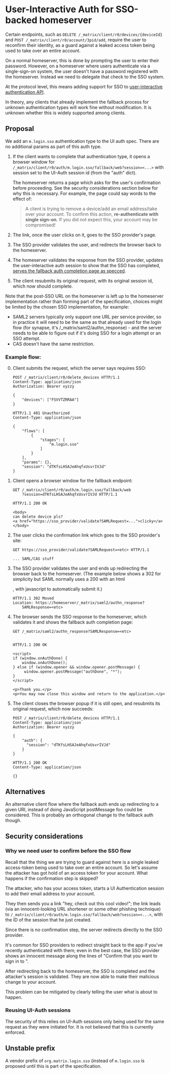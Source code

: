 # User-Interactive Auth for SSO-backed homeserver

Certain endpoints, such as `DELETE /_matrix/client/r0/devices/{deviceId}` and
`POST /_matrix/client/r0/account/3pid/add`, require the user to reconfirm their
identity, as a guard against a leaked access token being used to take over an
entire account.

On a normal homeserver, this is done by prompting the user to enter their
password. However, on a homeserver where users authenticate via a single-sign-on
system, the user doesn't have a password registered with the homeserver. Instead
we need to delegate that check to the SSO system.

At the protocol level, this means adding support for SSO to
[user-interactive authentication API](https://matrix.org/docs/spec/client_server/r0.6.0#user-interactive-authentication-api).

In theory, any clients that already implement the fallback process for unknown
authentication types will work fine without modification. It is unknown whether
this is widely supported among clients.

## Proposal

We add an `m.login.sso` authentication type to the UI auth spec. There are no
additional params as part of this auth type.

1.  If the client wants to complete that authentication type, it opens a browser
    window for `/_matrix/client/r0/auth/m.login.sso/fallback/web?session=<...>`
    with session set to the UI-Auth session id (from the "auth" dict).

    The homeserver returns a page which asks for the user's confirmation before
    proceeding. See the security considerations section below for why this is
    necessary. For example, the page could say words to the effect of:

    > A client is trying to remove a device/add an email address/take over your
    > account. To confirm this action, **re-authenticate with single sign-on**.
    > If you did not expect this, your account may be compromised!
2.  The link, once the user clicks on it, goes to the SSO provider's page.
3.  The SSO provider validates the user, and redirects the browser back to the
    homeserver.
4.  The homeserver validates the response from the SSO provider, updates the
    user-interactive auth session to show that the SSO has completed,
    [serves the fallback auth completion page as specced](https://matrix.org/docs/spec/client_server/r0.6.0#fallback).
5.  The client resubmits its original request, with its original session id,
    which now should complete.

Note that the post-SSO URL on the homeserver is left up to the homeserver
implementation rather than forming part of the specification, choices might be
limited by the chosen SSO implementation, for example:

*   SAML2 servers typically only support one URL per service provider, so in
    practice it will need to be the same as that already used for the login flow
    (for synapse, it's /_matrix/saml2/authn_response) - and the server needs to
    be able to figure out if it's doing SSO for a login attempt or an SSO
    attempt.
*   CAS doesn't have the same restriction.

### Example flow:

0.  Client submits the request, which the server says requires SSO:

    ```
    POST /_matrix/client/r0/delete_devices HTTP/1.1
    Content-Type: application/json
    Authorization: Bearer xyzzy

    {
        "devices": ["FSVVTZRRAA"]
    }

    HTTP/1.1 401 Unauthorized
    Content-Type: application/json

    {
        "flows": [
            {
                "stages": [
                    "m.login.sso"
                ]
            }
        ],
        "params": {},
        "session": "dTKfsLHSAJeAhqfxUsvrIVJd"
    }
    ```

1.  Client opens a browser window for the fallback endpoint:

    ```
    GET /_matrix/client/r0/auth/m.login.sso/fallback/web
        ?session=dTKfsLHSAJeAhqfxUsvrIVJd HTTP/1.1

    HTTP/1.1 200 OK

    <body>
    can delete device pls?
    <a href="https://sso_provider/validate?SAMLRequest=...">clicky</a>
    </body>
    ```

2.  The user clicks the confirmation link which goes to the SSO provider's site:

    ```
    GET https://sso_provider/validate?SAMLRequest=<etc> HTTP/1.1

    ... SAML/CAS stuff
    ```

3.  The SSO provider validates the user and ends up redirecting the browser back
    to the homeserver. (The example below shows a 302 for simplicity but SAML normally uses a 200 with an html <form>, with javascript to automatically submit it.)

    ```
    HTTP/1.1 302 Moved
    Location: https://homeserver/_matrix/saml2/authn_response?
        SAMLResponse=<etc>
    ```

4.  The browser sends the SSO response to the homeserver, which validates it and
    shows the fallback auth completion page:

    ```
    GET /_matrix/saml2/authn_response?SAMLResponse=<etc>


    HTTP/1.1 200 OK

    <script>
    if (window.onAuthDone) {
        window.onAuthDone();
    } else if (window.opener && window.opener.postMessage) {
         window.opener.postMessage("authDone", "*");
    }
    </script>

    <p>Thank you.</p>
    <p>You may now close this window and return to the application.</p>
    ```

5.  The client closes the browser popup if it is still open, and resubmits its
    original request, which now succeeds:

    ```
    POST /_matrix/client/r0/delete_devices HTTP/1.1
    Content-Type: application/json
    Authorization: Bearer xyzzy

    {
        "auth": {
          "session": "dTKfsLHSAJeAhqfxUsvrIVJd"
        }
    }

    HTTP/1.1 200 OK
    Content-Type: application/json

    {}
    ```

## Alternatives

An alternative client flow where the fallback auth ends up redirecting to a
given URI, instead of doing JavaScript postMessage foo could be considered.
This is probably an orthogonal change to the fallback auth though.

## Security considerations

### Why we need user to confirm before the SSO flow

Recall that the thing we are trying to guard against here is a single leaked
access-token being used to take over an entire account. So let's assume the
attacker has got hold of an access token for your account. What happens if the
confirmation step is skipped?

The attacker, who has your access token, starts a UI Authentication session to
add their email address to your account.

They then sends you a link "hey, check out this cool video!"; the link leads (via
an innocent-looking URL shortener or some other phishing technique) to
`/_matrix/client/r0/auth/m.login.sso/fallback/web?session=<...>`, with the ID of
the session that he just created.

Since there is no confirmation step, the server redirects directly to the SSO
provider.

It's common for SSO providers to redirect straight back to the app if you've
recently authenticated with them; even in the best case, the SSO provider shows
an innocent message along the lines of "Confirm that you want to sign in to
<your Matrix homeserver>".

After redirecting back to the homeserver, the SSO is completed and the
attacker's session is validated. They are now able to make their malicious
change to your account.

This problem can be mitigated by clearly telling the user what is about to happen.

### Reusing UI-Auth sessions

The security of this relies on UI-Auth sessions only being used for the same
request as they were initiated for. It is not believed that this is currently
enforced.

## Unstable prefix

A vendor prefix of `org.matrix.login.sso` (instead of `m.login.sso` is proposed
until this is part of the specification.
